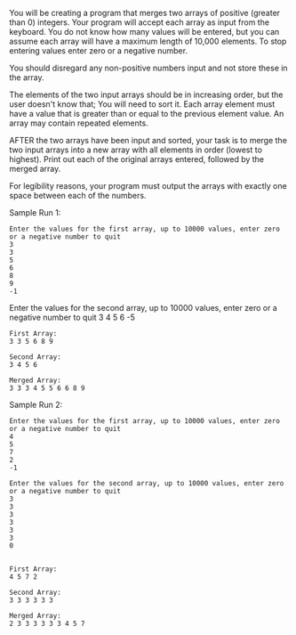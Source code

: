 You will be creating a program that merges two arrays of positive (greater than 0) integers. 
Your program will accept each array as input from the keyboard. 
You do not know how many values will be entered, but you can assume each array will have a maximum length of 10,000 elements. 
To stop entering values enter zero or a negative number. 

You should disregard any non-positive numbers input and not store these in the array.

The elements of the two input arrays should be in increasing order, but the user doesn't know that; You will need to sort it. 
Each array element must have a value that is greater than or equal to the previous element value. 
An array may contain repeated elements.

AFTER the two arrays have been input and sorted, 
your task is to merge the two input arrays into a new array with all elements in order (lowest to highest). 
Print out each of the original arrays entered, followed by the merged array.

For legibility reasons, your program must output the arrays with exactly one space between each of the numbers.

Sample Run 1:

    Enter the values for the first array, up to 10000 values, enter zero or a negative number to quit
    3
    3
    5
    6
    8
    9
    -1

Enter the values for the second array, up to 10000 values, enter zero or a negative number to quit
    3
    4
    5
    6
    -5

    First Array:
    3 3 5 6 8 9

    Second Array:
    3 4 5 6

    Merged Array:
    3 3 3 4 5 5 6 6 8 9

Sample Run 2:

    Enter the values for the first array, up to 10000 values, enter zero or a negative number to quit
    4
    5
    7
    2
    -1

    Enter the values for the second array, up to 10000 values, enter zero or a negative number to quit
    3
    3
    3
    3
    3
    3
    0


    First Array:
    4 5 7 2

    Second Array:
    3 3 3 3 3 3

    Merged Array:
    2 3 3 3 3 3 3 4 5 7
